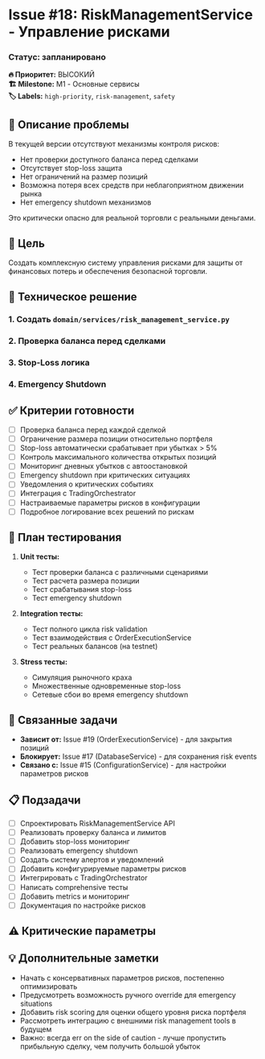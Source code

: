 # Issue #18: RiskManagementService - Управление рисками
### Статус: запланировано

**🔥 Приоритет:** ВЫСОКИЙ  
**🏗️ Milestone:** M1 - Основные сервисы  
**🏷️ Labels:** `high-priority`, `risk-management`, `safety`

## 📝 Описание проблемы

В текущей версии отсутствуют механизмы контроля рисков:
- Нет проверки доступного баланса перед сделками
- Отсутствует stop-loss защита  
- Нет ограничений на размер позиций
- Возможна потеря всех средств при неблагоприятном движении рынка
- Нет emergency shutdown механизмов

Это критически опасно для реальной торговли с реальными деньгами.

## 🎯 Цель

Создать комплексную систему управления рисками для защиты от финансовых потерь и обеспечения безопасной торговли.

## 🔧 Техническое решение

### 1. Создать `domain/services/risk_management_service.py`


### 2. Проверка баланса перед сделками


### 3. Stop-Loss логика


### 4. Emergency Shutdown


## ✅ Критерии готовности

- [ ] Проверка баланса перед каждой сделкой
- [ ] Ограничение размера позиции относительно портфеля
- [ ] Stop-loss автоматически срабатывает при убытках > 5%
- [ ] Контроль максимального количества открытых позиций
- [ ] Мониторинг дневных убытков с автоостановкой
- [ ] Emergency shutdown при критических ситуациях
- [ ] Уведомления о критических событиях
- [ ] Интеграция с TradingOrchestrator
- [ ] Настраиваемые параметры рисков в конфигурации
- [ ] Подробное логирование всех решений по рискам

## 🧪 План тестирования

1. **Unit тесты:**
   - Тест проверки баланса с различными сценариями
   - Тест расчета размера позиции
   - Тест срабатывания stop-loss
   - Тест emergency shutdown

2. **Integration тесты:**
   - Тест полного цикла risk validation
   - Тест взаимодействия с OrderExecutionService
   - Тест реальных балансов (на testnet)

3. **Stress тесты:**
   - Симуляция рыночного краха
   - Множественные одновременные stop-loss
   - Сетевые сбои во время emergency shutdown

## 🔗 Связанные задачи

- **Зависит от:** Issue #19 (OrderExecutionService) - для закрытия позиций
- **Блокирует:** Issue #17 (DatabaseService) - для сохранения risk events
- **Связано с:** Issue #15 (ConfigurationService) - для настройки параметров рисков

## 📋 Подзадачи

- [ ] Спроектировать RiskManagementService API
- [ ] Реализовать проверку баланса и лимитов
- [ ] Добавить stop-loss мониторинг  
- [ ] Реализовать emergency shutdown
- [ ] Создать систему алертов и уведомлений
- [ ] Добавить конфигурируемые параметры рисков
- [ ] Интегрировать с TradingOrchestrator
- [ ] Написать comprehensive тесты
- [ ] Добавить metrics и мониторинг
- [ ] Документация по настройке рисков

## ⚠️ Критические параметры


## 💡 Дополнительные заметки

- Начать с консервативных параметров рисков, постепенно оптимизировать
- Предусмотреть возможность ручного override для emergency situations  
- Добавить risk scoring для оценки общего уровня риска портфеля
- Рассмотреть интеграцию с внешними risk management tools в будущем
- Важно: всегда err on the side of caution - лучше пропустить прибыльную сделку, чем получить большой убыток
